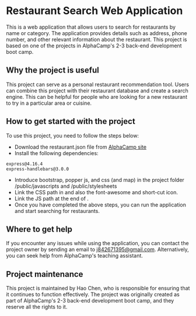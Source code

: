 # Restaurant Search Web Application
 This is a web application that allows users to search for restaurants by name or category. The application provides details such as address, phone number, and other relevant information about the restaurant. This project is based on one of the projects in AlphaCamp's 2-3 back-end development boot camp.

## Why the project is useful
  This project can serve as a personal restaurant recommendation tool. Users can combine this project with their restaurant database and create a search engine. This can be helpful for people who are looking for a new restaurant to try in a particular area or cuisine.

## How to get started with the project
 To use this project, you need to follow the steps below:
* Download the restaurant.json file from [AlphaCamp site](https://drive.google.com/open?id=1W-BD9-c8zJRYCwAD8yhqQdLwcUdN8GZi)
* Install the following dependencies:
```
express@4.16.4
express-handlebars@3.0.0
```
* Introduce bootstrap, popper js, and css (and map) in the project folder /public/javascripts and /public/stylesheets
* Link the CSS path in <head> and also the font-awesome and short-cut icon.
* Link the JS path at the end of <body>.
* Once you have completed the above steps, you can run the application and start searching for restaurants.

## Where to get help
 If you encounter any issues while using the application, you can contact the project owner by sending an email to j842671395@gmail.com. Alternatively, you can seek help from AlphaCamp's teaching assistant.

## Project maintenance
 This project is maintained by Hao Chen, who is responsible for ensuring that it continues to function effectively. The project was originally created as part of AlphaCamp's 2-3 back-end development boot camp, and they reserve all the rights to it.